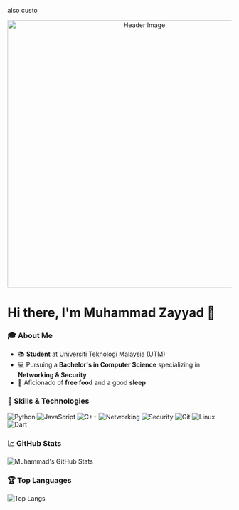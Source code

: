 also custo<p align="center">
  <img src="https://i.pinimg.com/originals/c1/fc/9d/c1fc9d7f6ae08d56f2b84e81799790a5.gif" alt="Header Image" width="600"/>
</p>

# Hi there, I'm Muhammad Zayyad 👋

### 🎓 About Me
- 📚 **Student** at [Universiti Teknologi Malaysia (UTM)](https://www.utm.my/)
- 💻 Pursuing a **Bachelor's in Computer Science** specializing in **Networking & Security**
- 🍕 Aficionado of **free food** and a good **sleep**

### 🔧 Skills & Technologies
![Python](https://img.shields.io/badge/Python-3776AB?style=flat&logo=python&logoColor=white)
![JavaScript](https://img.shields.io/badge/JavaScript-F7DF1E?style=flat&logo=javascript&logoColor=black)
![C++](https://img.shields.io/badge/C++-00599C?style=flat&logo=c%2B%2B&logoColor=white)
![Networking](https://img.shields.io/badge/Networking-FF5733?style=flat&logo=networking&logoColor=white)
![Security](https://img.shields.io/badge/Security-1F8A70?style=flat&logo=security&logoColor=white)
![Git](https://img.shields.io/badge/Git-F05032?style=flat&logo=git&logoColor=white)
![Linux](https://img.shields.io/badge/Linux-FCC624?style=flat&logo=linux&logoColor=black)
![Dart](https://img.shields.io/badge/Dart-0175C2?style=flat&logo=dart&logoColor=white")

### 📈 GitHub Stats
![Muhammad's GitHub Stats](https://github-readme-stats.vercel.app/api?username=Tez0ice&show_icons=true&theme=radical)

### 🏆 Top Languages
![Top Langs](https://github-readme-stats.vercel.app/api/top-langs/?username=Tez0ice&layout=compact&theme=radical)
